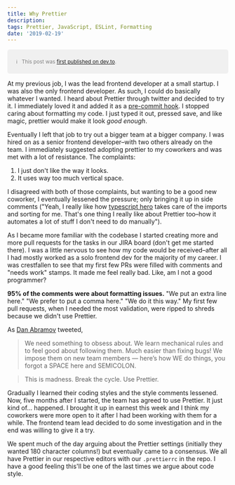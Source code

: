 ```yaml
---
title: Why Prettier
description:
tags: Prettier, JavaScript, ESLint, Formatting
date: '2019-02-19'
---
```


<div style="padding: 20px 20px; background-color: rgba(0,0,0,0.05); border-radius: 5px; margin-top: 10px; font-size: smaller; color: gray;">ℹ️&nbsp;&nbsp;&nbsp;This post was <a href="https://dev.to/tibfib/why-prettier-18mj" target="_blank" rel="noreferrer noopener">first published on dev.to</a>.</div>

At my previous job, I was the lead frontend developer at a small startup. I was also the only frontend developer. As such, I could do basically whatever I wanted. I heard about Prettier through twitter and decided to try it. I immediately loved it and added it as a [pre-commit hook](https://prettier.io/docs/en/precommit.html). I stopped caring about formatting my code. I just typed it out, pressed save, and like magic, prettier would make it look _good enough_.

Eventually I left that job to try out a bigger team at a bigger company. I was hired on as a senior frontend developer–with two others already on the team. I immediately suggested adopting prettier to my coworkers and was met with a lot of resistance. The complaints:

1. I just don't like the way it looks.
2. It uses way too much vertical space.

I disagreed with both of those complaints, but wanting to be a good new coworker, I eventually lessened the pressure; only bringing it up in side comments ("Yeah, I really like how [typescript hero](https://marketplace.visualstudio.com/items?itemName=rbbit.typescript-hero) takes care of the imports and sorting for me. That's one thing I really like about Prettier too–how it automates a lot of stuff I don't need to do manually").

As I became more familiar with the codebase I started creating more and more pull requests for the tasks in our JIRA board (don't get me started there). I was a little nervous to see how my code would be received–after all I had mostly worked as a solo frontend dev for the majority of my career. I was crestfallen to see that my first few PRs were filled with comments and "needs work" stamps. It made me feel really bad. Like, am I not a good programmer?

**95% of the comments were about formatting issues.** "We put an extra line here." "We prefer to put a comma here." "We do it this way." My first few pull requests, when I needed the most validation, were ripped to shreds because we didn't use Prettier.

As [Dan Abramov](https://twitter.com/dan_abramov/status/1086216675828137984) tweeted,

> We need something to obsess about. We learn mechanical rules and to feel good about following them. Much easier than fixing bugs! We impose them on new team members — here’s how WE do things, you forgot a SPACE here and SEMICOLON.

> This is madness. Break the cycle. Use Prettier.

Gradually I learned their coding styles and the style comments lessened. Now, five months after I started, the team has agreed to use Prettier. It just kind of... happened. I brought it up in earnest this week and I think my coworkers were more open to it after I had been working with them for a while. The frontend team lead decided to do some investigation and in the end was willing to give it a try.

We spent much of the day arguing about the Prettier settings (initially they wanted 180 character columns!) but eventually came to a consensus. We all have Prettier in our respective editors with our `.prettierrc` in the repo. I have a good feeling this'll be one of the last times we argue about code style.
